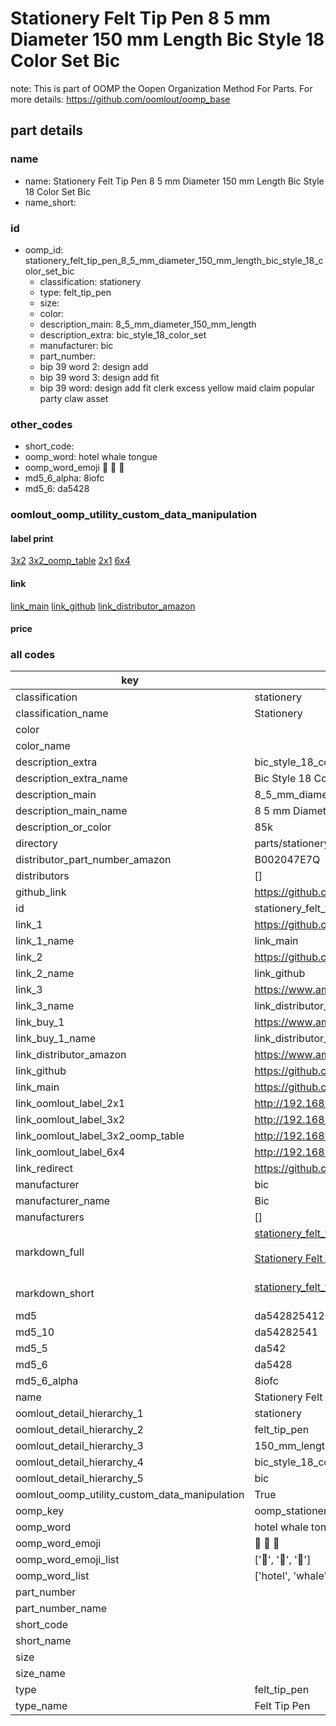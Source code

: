 # Stationery Felt Tip Pen 8 5 mm Diameter 150 mm Length Bic Style 18 Color Set Bic  

note: This is part of OOMP the Oopen Organization Method For Parts. For more details: https://github.com/oomlout/oomp_base

##  part details
  







### name
* name: Stationery Felt Tip Pen 8 5 mm Diameter 150 mm Length Bic Style 18 Color Set Bic
* name_short: 
### id
* oomp_id: stationery_felt_tip_pen_8_5_mm_diameter_150_mm_length_bic_style_18_color_set_bic
  * classification: stationery
  * type: felt_tip_pen
  * size: 
  * color: 
  * description_main: 8_5_mm_diameter_150_mm_length
  * description_extra: bic_style_18_color_set
  * manufacturer: bic
  * part_number: 
  * bip 39 word 2: design add
  * bip 39 word 3: design add fit
  * bip 39 word: design add fit clerk excess yellow maid claim popular party claw asset

### other_codes
* short_code: 
* oomp_word: hotel whale tongue
* oomp_word_emoji :hotel: :whale: :tongue:
* md5_6_alpha: 8iofc
* md5_6: da5428






### oomlout_oomp_utility_custom_data_manipulation
#### label print
[3x2](http://192.168.1.245:1112/?label=oomp%208iofc)
[3x2_oomp_table](http://192.168.1.108:1112/?label=oomp%208iofc)
[2x1](http://192.168.1.242:1112/?label=oomp%208iofc)
[6x4](http://192.168.1.55:1112/?label=oomp%208iofc)    

#### link

[link_main](https://github.com/oomlout/oomlout_oomp_version_1_messy/tree/main/parts/stationery_felt_tip_pen_8_5_mm_diameter_150_mm_length_bic_style_18_color_set_bic) [link_github](https://github.com/oomlout/oomlout_oomp_version_1_messy/tree/main/parts/stationery_felt_tip_pen_8_5_mm_diameter_150_mm_length_bic_style_18_color_set_bic) [link_distributor_amazon](https://www.amazon.co.uk/dp/B002047E7Q)                            

#### price







### all codes 
| key | value |  
| --- | --- |  
| classification | stationery |  
| classification_name | Stationery |  
| color |  |  
| color_name |  |  
| description_extra | bic_style_18_color_set |  
| description_extra_name | Bic Style 18 Color Set |  
| description_main | 8_5_mm_diameter_150_mm_length |  
| description_main_name | 8 5 mm Diameter 150 mm Length |  
| description_or_color | 85k |  
| directory | parts/stationery_felt_tip_pen_8_5_mm_diameter_150_mm_length_bic_style_18_color_set_bic |  
| distributor_part_number_amazon | B002047E7Q |  
| distributors | [] |  
| github_link | https://github.com/oomlout/oomlout_oomp_part_src/tree/main/parts/stationery_felt_tip_pen_8_5_mm_diameter_150_mm_length_bic_style_18_color_set_bic |  
| id | stationery_felt_tip_pen_8_5_mm_diameter_150_mm_length_bic_style_18_color_set_bic |  
| link_1 | https://github.com/oomlout/oomlout_oomp_version_1_messy/tree/main/parts/stationery_felt_tip_pen_8_5_mm_diameter_150_mm_length_bic_style_18_color_set_bic |  
| link_1_name | link_main |  
| link_2 | https://github.com/oomlout/oomlout_oomp_version_1_messy/tree/main/parts/stationery_felt_tip_pen_8_5_mm_diameter_150_mm_length_bic_style_18_color_set_bic |  
| link_2_name | link_github |  
| link_3 | https://www.amazon.co.uk/dp/B002047E7Q |  
| link_3_name | link_distributor_amazon |  
| link_buy_1 | https://www.amazon.co.uk/dp/B002047E7Q |  
| link_buy_1_name | link_distributor_amazon |  
| link_distributor_amazon | https://www.amazon.co.uk/dp/B002047E7Q |  
| link_github | https://github.com/oomlout/oomlout_oomp_version_1_messy/tree/main/parts/stationery_felt_tip_pen_8_5_mm_diameter_150_mm_length_bic_style_18_color_set_bic |  
| link_main | https://github.com/oomlout/oomlout_oomp_version_1_messy/tree/main/parts/stationery_felt_tip_pen_8_5_mm_diameter_150_mm_length_bic_style_18_color_set_bic |  
| link_oomlout_label_2x1 | http://192.168.1.242:1112/?label=oomp%208iofc |  
| link_oomlout_label_3x2 | http://192.168.1.245:1112/?label=oomp%208iofc |  
| link_oomlout_label_3x2_oomp_table | http://192.168.1.108:1112/?label=oomp%208iofc |  
| link_oomlout_label_6x4 | http://192.168.1.55:1112/?label=oomp%208iofc |  
| link_redirect | https://github.com/oomlout/oomlout_oomp_version_1_messy/tree/main/parts/stationery_felt_tip_pen_8_5_mm_diameter_150_mm_length_bic_style_18_color_set_bic |  
| manufacturer | bic |  
| manufacturer_name | Bic |  
| manufacturers | [] |  
| markdown_full | [stationery_felt_tip_pen_8_5_mm_diameter_150_mm_length_bic_style_18_color_set_bic](none)<br>[](none)<br>[Stationery Felt Tip Pen 8 5 Mm Diameter 150 Mm Length Bic Style 18 Color Set Bic](none)<br><br> |  
| markdown_short | [stationery_felt_tip_pen_8_5_mm_diameter_150_mm_length_bic_style_18_color_set_bic](none)<br><br> |  
| md5 | da5428254129b0c3fc2742a6af80c9de |  
| md5_10 | da54282541 |  
| md5_5 | da542 |  
| md5_6 | da5428 |  
| md5_6_alpha | 8iofc |  
| name | Stationery Felt Tip Pen 8 5 mm Diameter 150 mm Length Bic Style 18 Color Set Bic |  
| oomlout_detail_hierarchy_1 | stationery |  
| oomlout_detail_hierarchy_2 | felt_tip_pen |  
| oomlout_detail_hierarchy_3 | 150_mm_length |  
| oomlout_detail_hierarchy_4 | bic_style_18_color_set |  
| oomlout_detail_hierarchy_5 | bic |  
| oomlout_oomp_utility_custom_data_manipulation | True |  
| oomp_key | oomp_stationery_felt_tip_pen_8_5_mm_diameter_150_mm_length_bic_style_18_color_set_bic |  
| oomp_word | hotel whale tongue |  
| oomp_word_emoji | :hotel: :whale: :tongue: |  
| oomp_word_emoji_list | [':hotel:', ':whale:', ':tongue:'] |  
| oomp_word_list | ['hotel', 'whale', 'tongue'] |  
| part_number |  |  
| part_number_name |  |  
| short_code |  |  
| short_name |  |  
| size |  |  
| size_name |  |  
| type | felt_tip_pen |  
| type_name | Felt Tip Pen |  

